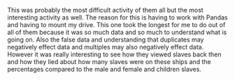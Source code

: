 This was probably the most difficult activity of them all but the most interesting activity as well. The reason for this is having to work
with Pandas and having to mount my drive. This one took the longest for me to do out of all of them because it was so much data and so much to
understand what is going on. Also the false data and understanding that duplicates may negatively effect data and multiples may also negatively effect
data. However it was really interesting to see how they viewed slaves back then and how they lied about how many slaves were on these ships and the percentages
compared to the male and female and children slaves.
